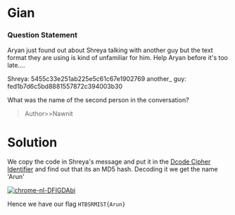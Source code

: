 # Gian

### Question Statement
Aryan just found out about Shreya talking with another guy but the text format they are using is kind of unfamiliar for him. Help Aryan before it's too late….

Shreya: 5455c33e251ab225e5c61c67e1902769 another_ guy: fed1b7d6c5bd8881557872c394003b30

What was the name of the second person in the conversation?

> Author>>Nawnit

# Solution
We copy the code in Shreya's message and put it in the <a href="https://www.dcode.fr/cipher-identifier">Dcode Cipher Identifier</a> and find out that its an MD5 hash.
Decoding it we get the name 'Arun'

<a href="https://imgbb.com/"><img src="https://i.ibb.co/pJMyq95/chrome-nl-DFIGDAbi.png" alt="chrome-nl-DFIGDAbi" border="0"></a>


Hence we have our flag ```HTBSRMIST{Arun}```
